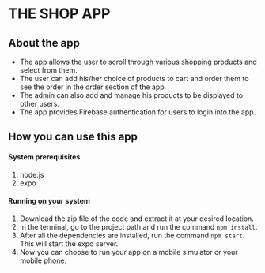 # THE SHOP APP

## About the app
- The app allows the user to scroll through various shopping products and select from them.
- The user can add his/her choice of products to cart and order them to see the order in the order section of the app.
- The admin can also add and manage his products to be displayed to other users.
- The app provides Firebase authentication for users to login into the app.

## How you can use this app
#### System prerequisites
1. node.js
2. expo 

#### Running on your system
1. Download the zip file of the code and extract it at your desired location.
2. In the terminal, go to the project path and run the command `npm install`.
3. After all the dependencies are installed, run the command `npm start`. This will start the expo server.
4. Now you can choose to run your app on a mobile simulator or your mobile phone.
